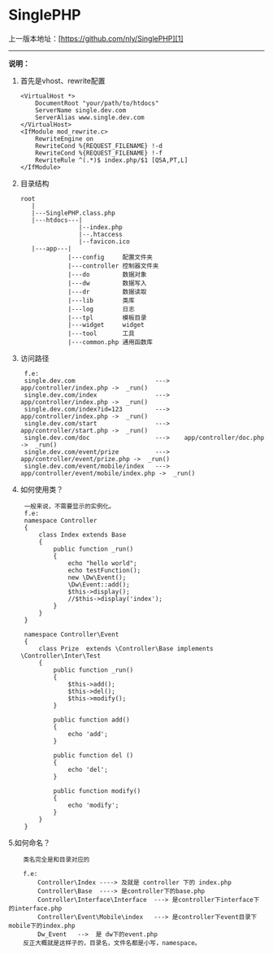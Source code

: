 SinglePHP
========================

上一版本地址：[https://github.com/nly/SinglePHP][1]



  [1]: https://github.com/nly/SinglePHP
---
**说明：**

 1. 首先是vhost、rewrite配置 

		<VirtualHost *>
			DocumentRoot "your/path/to/htdocs"
			ServerName single.dev.com
			ServerAlias www.single.dev.com
	    </VirtualHost>
	    <IfModule mod_rewrite.c>
	    	RewriteEngine on
	    	RewriteCond %{REQUEST_FILENAME} !-d
	    	RewriteCond %{REQUEST_FILENAME} !-f
	    	RewriteRule ^(.*)$ index.php/$1 [QSA,PT,L]
	    </IfModule>

 2. 目录结构
 
		root
		   |
		   |---SinglePHP.class.php
		   |---htdocs---|
		                |--index.php
		                |--.htaccess
		                |--favicon.ico
		   |---app---|
		             |---config     配置文件夹
		             |---controller 控制器文件夹
		             |---do         数据对象
		             |---dw         数据写入
		             |---dr         数据读取
		             |---lib        类库
		             |---log        日志
		             |---tpl        模板目录
		             |---widget     widget
		             |---tool       工具
		             |---common.php 通用函数库

3. 访问路径

		f.e:
		single.dev.com                      --->    app/controller/index.php ->  _run()
		single.dev.com/index                --->    app/controller/index.php ->  _run()
		single.dev.com/index?id=123         --->    app/controller/index.php ->  _run() 
		single.dev.com/start                --->    app/controller/start.php ->  _run()
		single.dev.com/doc                  --->    app/controller/doc.php   ->  _run()
		single.dev.com/event/prize          --->    app/controller/event/prize.php ->  _run()
		single.dev.com/event/mobile/index   --->    app/controller/event/mobile/index.php ->  _run()
        
4. 如何使用类？

		一般来说，不需要显示的实例化。
		f.e:
		namespace Controller
        {
            class Index extends Base
            {
                public function _run()
                {
                    echo "hello world";
                    echo testFunction();
                    new \Dw\Event();
                    \Dw\Event::add();
                    $this->display();
                    //$this->display('index');
                }
            }
        }
		
		namespace Controller\Event
        {
            class Prize  extends \Controller\Base implements \Controller\Inter\Test
            {
                public function _run()
                {
                    $this->add();
                    $this->del();
                    $this->modify();
                }

                public function add()
                {
                    echo 'add';
                }

                public function del ()
                {
                    echo 'del';
                }

                public function modify()
                {
                    echo 'modify';
                }
            }
        }
        
5.如何命名？

		类名完全是和目录对应的
		
		f.e:
			Controller\Index ----> 及就是 controller 下的 index.php
			Controller\Base  ----> 是controller下的base.php
			Controller\Interface\Interface  ---> 是controller下interface下的interface.php
			Controller\Event\Mobile\index   ---> 是controller下event目录下mobile下的index.php
			Dw_Event   -->  是 dw下的event.php
		反正大概就是这样子的，目录名，文件名都是小写，namespace。

